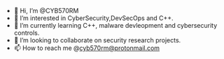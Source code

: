 - 👋 Hi, I’m @CYB570RM
- 👀 I’m interested in CyberSecurity,DevSecOps and C++.
- 🌱 I’m currently learning C++, malware devleopment and cybersecurity controls.
- 💞️ I’m looking to collaborate on security research projects.
- 📫 How to reach me @cyb570rm@protonmail.com

<!---
About is a ✨ special ✨ repository because its `README.md` (this file) appears on your GitHub profile.
You can click the Preview link to take a look at your changes.
--->
